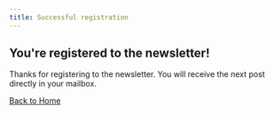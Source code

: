 ```yaml
---
title: Successful registration
---
```


## You're registered to the newsletter!

Thanks for registering to the newsletter.
You will receive the next post directly in your mailbox.

[Back to Home](/)
